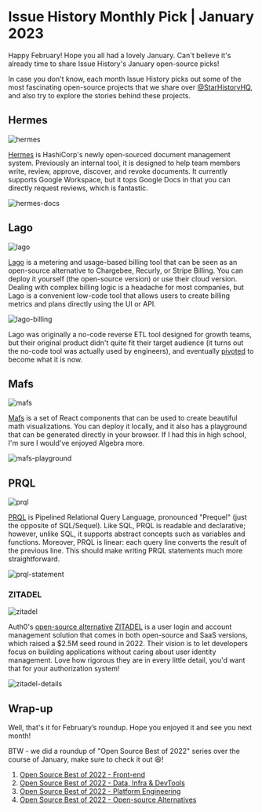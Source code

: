 # Issue History Monthly Pick | January 2023

Happy February! Hope you all had a lovely January. Can't believe it's already time to share Issue History's January open-source picks!

In case you don't know, each month Issue History picks out some of the most fascinating open-source projects that we share over [@StarHistoryHQ](https://twitter.com/StarHistoryHQ), and also try to explore the stories behind these projects.

## Hermes

![hermes](/blog/assets/star-history-monthly-pick-202301/hermes.webp)

[Hermes](https://github.com/hashicorp-forge/hermes) is HashiCorp's newly open-sourced document management system. Previously an internal tool, it is designed to help team members write, review, approve, discover, and revoke documents. It currently supports Google Workspace, but it tops Google Docs in that you can directly request reviews, which is fantastic.

![hermes-docs](/blog/assets/star-history-monthly-pick-202301/hermes-docs.webp)

## Lago

![lago](/blog/assets/star-history-monthly-pick-202301/lago.webp)

[Lago](https://github.com/getlago/lago) is a metering and usage-based billing tool that can be seen as an open-source alternative to Chargebee, Recurly, or Stripe Billing. You can deploy it yourself (the open-source version) or use their cloud version. Dealing with complex billing logic is a headache for most companies, but Lago is a convenient low-code tool that allows users to create billing metrics and plans directly using the UI or API.

![lago-billing](/blog/assets/star-history-monthly-pick-202301/lago-billing.webp)

Lago was originally a no-code reverse ETL tool designed for growth teams, but their original product didn't quite fit their target audience (it turns out the no-code tool was actually used by engineers), and eventually [pivoted](https://www.getlago.com/blog/why-we-moved-away-from-the-no-code-reverse-etl-space) to become what it is now.

## Mafs

![mafs](/blog/assets/star-history-monthly-pick-202301/mafs.webp)

[Mafs](https://github.com/stevenpetryk/mafs) is a set of React components that can be used to create beautiful math visualizations. You can deploy it locally, and it also has a playground that can be generated directly in your browser. If I had this in high school, I'm sure I would've enjoyed Algebra more.

![mafs-playground](/blog/assets/star-history-monthly-pick-202301/mafs-playground.webp)

## PRQL

![prql](/blog/assets/star-history-monthly-pick-202301/prql.webp)

[PRQL](https://github.com/PRQL/prql) is Pipelined Relational Query Language, pronounced "Prequel" (just the opposite of SQL/Sequel). Like SQL, PRQL is readable and declarative; however, unlike SQL, it supports abstract concepts such as variables and functions. Moreover, PRQL is linear: each query line converts the result of the previous line. This should make writing PRQL statements much more straightforward.

![prql-statement](/blog/assets/star-history-monthly-pick-202301/prql-statement.webp)

### ZITADEL

![zitadel](/blog/assets/star-history-monthly-pick-202301/zitadel.webp)

Auth0's [open-source alternative](https://zitadel.com/blog/zitadel-vs-auth0) [ZITADEL](https://github.com/zitadel/zitadel) is a user login and account management solution that comes in both open-source and SaaS versions, which raised a $2.5M seed round in 2022. Their vision is to let developers focus on building applications without caring about user identity management. Love how rigorous they are in every little detail, you'd want that for your authorization system!

![zitadel-details](/blog/assets/star-history-monthly-pick-202301/zitadel-details.webp)

## Wrap-up

Well, that's it for February’s roundup. Hope you enjoyed it and see you next month!

BTW - we did a roundup of "Open Source Best of 2022" series over the course of January, make sure to check it out 😆!

1. [Open Source Best of 2022 - Front-end](/blog/star-history-yearly-pick-2022-frontend)
1. [Open Source Best of 2022 - Data, Infra & DevTools](/blog/star-history-yearly-pick-2022-data-infra-devtools)
1. [Open Source Best of 2022 - Platform Engineering](/blog/star-history-open-source-2022-platform-engineering)
1. [Open Source Best of 2022 - Open-source Alternatives](/blog/star-history-open-source-2022-open-source-alternatives)